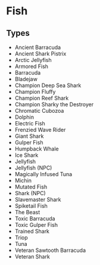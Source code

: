 # Fish
## Types
* Ancient Barracuda
* Ancient Shark Pistrix
* Arctic Jellyfish
* Armored Fish
* Barracuda
* Bladejaw
* Champion Deep Sea Shark
* Champion Fluffy
* Champion Reef Shark
* Champion Sharky the Destroyer
* Chromatic Cubozoa
* Dolphin
* Electric Fish
* Frenzied Wave Rider
* Giant Shark
* Gulper Fish
* Humpback Whale
* Ice Shark
* Jellyfish
* Jellyfish (NPC)
* Magically Infused Tuna
* Michin
* Mutated Fish
* Shark (NPC)
* Slavemaster Shark
* Spiketail Fish
* The Beast
* Toxic Barracuda
* Toxic Gulper Fish
* Trained Shark
* Triop
* Tuna
* Veteran Sawtooth Barracuda
* Veteran Shark
